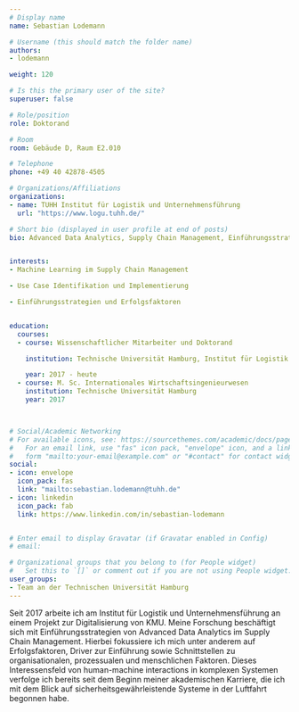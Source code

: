 ```yaml
---
# Display name
name: Sebastian Lodemann

# Username (this should match the folder name)
authors:
- lodemann

weight: 120

# Is this the primary user of the site?
superuser: false

# Role/position
role: Doktorand

# Room
room: Gebäude D, Raum E2.010

# Telephone
phone: +49 40 42878-4505

# Organizations/Affiliations
organizations:
- name: TUHH Institut für Logistik und Unternehmensführung
  url: "https://www.logu.tuhh.de/"

# Short bio (displayed in user profile at end of posts)
bio: Advanced Data Analytics, Supply Chain Management, Einführungsstrategien


interests:
- Machine Learning im Supply Chain Management

- Use Case Identifikation und Implementierung

- Einführungsstrategien und Erfolgsfaktoren


education:
  courses:
  - course: Wissenschaftlicher Mitarbeiter und Doktorand

    institution: Technische Universität Hamburg, Institut für Logistik und Unternehmensführung

    year: 2017 - heute
  - course: M. Sc. Internationales Wirtschaftsingenieurwesen
    institution: Technische Universität Hamburg
    year: 2017 



# Social/Academic Networking
# For available icons, see: https://sourcethemes.com/academic/docs/page-builder/#icons
#   For an email link, use "fas" icon pack, "envelope" icon, and a link in the
#   form "mailto:your-email@example.com" or "#contact" for contact widget.
social:
- icon: envelope
  icon_pack: fas
  link: "mailto:sebastian.lodemann@tuhh.de"
- icon: linkedin
  icon_pack: fab
  link: https://www.linkedin.com/in/sebastian-lodemann


# Enter email to display Gravatar (if Gravatar enabled in Config)
# email:

# Organizational groups that you belong to (for People widget)
#   Set this to `[]` or comment out if you are not using People widget.
user_groups:
- Team an der Technischen Universität Hamburg
---
```


Seit 2017 arbeite ich am Institut für Logistik und Unternehmensführung an einem Projekt zur Digitalisierung von KMU. Meine Forschung beschäftigt sich mit Einführungsstrategien von Advanced Data Analytics im Supply Chain Management. Hierbei fokussiere ich mich unter anderem auf Erfolgsfaktoren, Driver zur Einführung sowie Schnittstellen zu organisationalen, prozessualen und menschlichen Faktoren. Dieses Interessensfeld von human-machine interactions in komplexen Systemen verfolge ich bereits seit dem Beginn meiner akademischen Karriere, die ich mit dem Blick auf sicherheitsgewährleistende Systeme in der Luftfahrt begonnen habe.




